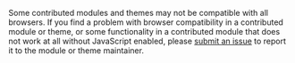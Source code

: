 Some contributed modules and themes may not be compatible with all browsers. If you find a problem with browser compatibility in a contributed module or theme, or some functionality in a contributed module that does not work at all without JavaScript enabled, please [submit an issue](/node/add/project%5Fissue) to report it to the module or theme maintainer.